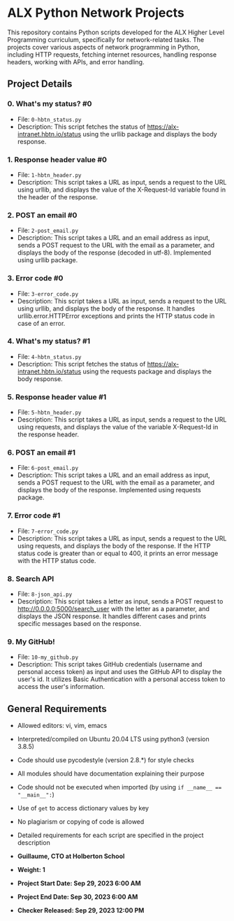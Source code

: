 # ALX Python Network Projects

This repository contains Python scripts developed for the ALX Higher Level Programming curriculum, specifically for network-related tasks. The projects cover various aspects of network programming in Python, including HTTP requests, fetching internet resources, handling response headers, working with APIs, and error handling.

## Project Details

### 0. What's my status? #0
- File: `0-hbtn_status.py`
- Description: This script fetches the status of https://alx-intranet.hbtn.io/status using the urllib package and displays the body response.

### 1. Response header value #0
- File: `1-hbtn_header.py`
- Description: This script takes a URL as input, sends a request to the URL using urllib, and displays the value of the X-Request-Id variable found in the header of the response.

### 2. POST an email #0
- File: `2-post_email.py`
- Description: This script takes a URL and an email address as input, sends a POST request to the URL with the email as a parameter, and displays the body of the response (decoded in utf-8). Implemented using urllib package.

### 3. Error code #0
- File: `3-error_code.py`
- Description: This script takes a URL as input, sends a request to the URL using urllib, and displays the body of the response. It handles urllib.error.HTTPError exceptions and prints the HTTP status code in case of an error.

### 4. What's my status? #1
- File: `4-hbtn_status.py`
- Description: This script fetches the status of https://alx-intranet.hbtn.io/status using the requests package and displays the body response.

### 5. Response header value #1
- File: `5-hbtn_header.py`
- Description: This script takes a URL as input, sends a request to the URL using requests, and displays the value of the variable X-Request-Id in the response header.

### 6. POST an email #1
- File: `6-post_email.py`
- Description: This script takes a URL and an email address as input, sends a POST request to the URL with the email as a parameter, and displays the body of the response. Implemented using requests package.

### 7. Error code #1
- File: `7-error_code.py`
- Description: This script takes a URL as input, sends a request to the URL using requests, and displays the body of the response. If the HTTP status code is greater than or equal to 400, it prints an error message with the HTTP status code.

### 8. Search API
- File: `8-json_api.py`
- Description: This script takes a letter as input, sends a POST request to http://0.0.0.0:5000/search_user with the letter as a parameter, and displays the JSON response. It handles different cases and prints specific messages based on the response.

### 9. My GitHub!
- File: `10-my_github.py`
- Description: This script takes GitHub credentials (username and personal access token) as input and uses the GitHub API to display the user's id. It utilizes Basic Authentication with a personal access token to access the user's information.

## General Requirements
- Allowed editors: vi, vim, emacs
- Interpreted/compiled on Ubuntu 20.04 LTS using python3 (version 3.8.5)
- Code should use pycodestyle (version 2.8.*) for style checks
- All modules should have documentation explaining their purpose
- Code should not be executed when imported (by using `if __name__ == "__main__":`)
- Use of `get` to access dictionary values by key
- No plagiarism or copying of code is allowed
- Detailed requirements for each script are specified in the project description


- **Guillaume, CTO at Holberton School**
- **Weight: 1**
- **Project Start Date: Sep 29, 2023 6:00 AM**
- **Project End Date: Sep 30, 2023 6:00 AM**
- **Checker Released: Sep 29, 2023 12:00 PM**
